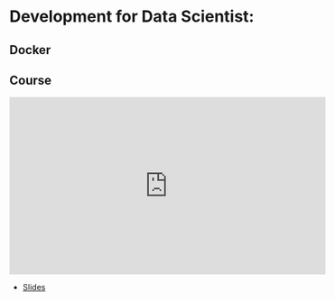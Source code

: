 # Development for Data Scientist:
## Docker 

## Course
<iframe width="560" height="315" src="https://www.youtube.com/embed/loMf5bFyzY4" title="YouTube video player" frameborder="0" allow="accelerometer; autoplay; clipboard-write; encrypted-media; gyroscope; picture-in-picture" allowfullscreen></iframe>

*   [Slides](https://github.com/wikistat/AI-Frameworks/tree/master/slides/Code_Development_Docker.pdf)
<!-- *   [Practical session](https://github.com/wikistat/AI-Frameworks/blob/master/CodeDevelopment/TP.pdf) -->

<!-- ## Practical Session

In this practical session, you will now run your code through a Docker container.  
Using docker in data science projects has two advantages:
*   Improving the reproducibility of the results  
*   Facilitating the portability and deployment
In this session, we will try to package the code from the previous session, allowing us to train a neural network to colorize images into a Docker image and use this image to instantiate a container on a GCloud instance to run the code.

We will first create the Dockerfile corresponding to our environment.  

On your local machine, create a new file named `Dockerfile` containing the following code:
```python
# Base image from pytorch
FROM pytorch/pytorch:1.7.1-cuda11.0-cudnn8-runtime
# Set up for your local zone an UTC information
ENV TZ=Europe/Paris
RUN ln -snf /usr/share/zoneinfo/$TZ /etc/localtime && echo $TZ > /etc/timezone
# Additional librairies
RUN pip install tqdm tensorboard
```

Take a moment to analyze this dockerfile.
As you can see, it is built upon an existing image from Pytorch.
Starting from existing images allows for fast prototyping. You may find existing images on [DockerHub](https://hub.docker.com/). The Pytorch image we will be using is available [here](https://hub.docker.com/r/pytorch/pytorch)


Fire up your GCloud instance and send your dockerfile using 
```console
gcloud compute scp [your_file_path] [your_instance_name]:Workspace/ --zone [your_instance_zone]
```

Connect to your instance:
```console
gcloud compute ssh --zone [your_instance_zone] [your_instance_name]
```

If docker is not already installed in your machine, follow [this guide](https://docs.docker.com/engine/install/) to install it.
You will also need the NVIDIA Container Toolkit to be installed to allow docker to communicate with the instance GPU.
If you created your GCloud instance following the previous session's instructions, it should be OK.
To verify that it is OK you may run the following command:

```console
sudo docker run --rm --gpus all nvidia/cuda:11.0-base nvidia-smi
```
If the command output is in the form of :
```console
+-----------------------------------------------------------------------------+
| NVIDIA-SMI 450.51.06    Driver Version: 450.51.06    CUDA Version: 11.0     |
|-------------------------------+----------------------+----------------------+
| GPU  Name        Persistence-M| Bus-Id        Disp.A | Volatile Uncorr. ECC |
| Fan  Temp  Perf  Pwr:Usage/Cap|         Memory-Usage | GPU-Util  Compute M. |
|                               |                      |               MIG M. |
|===============================+======================+======================|
|   0  Tesla T4            On   | 00000000:00:1E.0 Off |                    0 |
| N/A   34C    P8     9W /  70W |      0MiB / 15109MiB |      0%      Default |
|                               |                      |                  N/A |
+-------------------------------+----------------------+----------------------+

+-----------------------------------------------------------------------------+
| Processes:                                                                  |
|  GPU   GI   CI        PID   Type   Process name                  GPU Memory |
|        ID   ID                                                   Usage      |
|=============================================================================|
|  No running processes found                                                 |
+-----------------------------------------------------------------------------+
```
then everything is OK. Otherwise, you may need to install the NVIDIA Container Toolkit manually, following [this guide](https://docs.nvidia.com/datacenter/cloud-native/container-toolkit/install-guide.html#docker).

You may now build your first image using the following command:

```console
sudo docker build -t [your_image_name] -f [path_to_your_image]  [build_context_folder]
```

The image should take a few minutes to build.  
Once this is done, use the following command to list the available images on your GCloud instance:
```console
sudo docker image ls
```
How many images can you see? What do they refer to?  

Now that our images are built, we can now use them to instantiate containers.
Since a container is an instance of an image, we can instantiate several containers using a single image.

We will run our first container using the interactive mode.

Run the following command to run your fist container:
```console
docker run -it --name [your_container_name] [your_image_name]
```
You should now have access to an interactive terminal from your container.  
On this terminal, open a Python console and check that Pytorch is installed and has access to your instance GPU.
```python
import torch
print(torch.cuda.is_available())
```

Quit the Python console and quit your container using `ctrl+d`.  
You can list all your running containers using the following command:
```console
sudo docker container ls
```
Your container is closed and does not appear.
To list all the existing containers, add the ```-a``` to the previous command.
```console
sudo docker container ls -a
```

Start your containers using:
```console
sudo docker start [container_id_or_name]
```
Check that it is now listed as started.
You can have access to its interactive mode using the `attach` command:

```console
sudo docker attach [container_id_or_name]
```

You can delete a container using the `rm` command:
```console
sudo docker rm [container_id_or_name]
```

We will now see how to share data between the container and the machine it is running on.
First create a folder containing the files:
*   `download_landscapes.sh`
*   `unet.py`
*   `colorize.py`
*   `data_utils.py`

Create a new container using this time mounting a shared volume using the following command:
```console
docker run -it --name [container_name] -v ~/[your_folder_path]:/workspace/[folder_name] [image_name]
```
Go to the shared folder and run the `download_landscapes.sh` script.
Leave the container and look at your folder in the local. What can you see?

If you want to run your job using the interactive mode, you need to give access at your container to your host resources.

Start a new container using the following command to get access to the GPU and CPU resources and run the `colorize.py` script.
```console
docker run -it --gpus all --ipc=host --name [container_name] -v ~/[your_folder_path]:/workspace/[folder_name] [image_name]
```

Now try to send all the results and weights to your local machine and maybe to look at the tensorboard logs. -->
